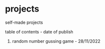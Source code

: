 # projects
self-made projects 

table of contents - date of publish 


1.  random number gussing game - 28/11/2022

